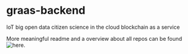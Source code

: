# graas-backend
IoT big open data citizen science in the cloud blockchain as a service

More meaningful readme and a overview about all repos can be found ![here](https://github.com/Jugendhackt/graas-meta).
